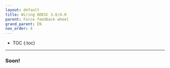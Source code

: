 ```yaml
---
layout: default
title: Wiring ODESC 3.6/4.0
parent: Force feedback wheel
grand_parent: EN
nav_order: 4
---
```


- TOC
{:toc}

---

### Soon!